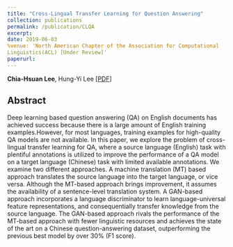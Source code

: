 ```yaml
---
title: "Cross-Lingual Transfer Learning for Question Answering"
collection: publications
permalink: /publication/CLQA
excerpt: 
date: 2019-06-03
%venue: 'North American Chapter of the Association for Computational
Linguistics(ACL) [Under Review]'
paperurl: 
---
```

**Chia-Hsuan Lee**, Hung-Yi Lee [[PDF]]()

## Abstract
Deep learning based question answering (QA) on English documents has achieved success because there is a large amount of English training examples.However, for most languages, training examples for high-quality QA models are not available. In this paper, we explore the problem of cross-lingual transfer learning for QA, where a source language (English) task with plentiful annotations is utilized to improve the performance of a QA model on a target language (Chinese) task with limited available annotations. We examine two different approaches. A machine translation (MT) based approach translates the source language into the target language, or vice versa. Although the MT-based approach brings improvement, it assumes the availability of a sentence-level translation system. A GAN-based approach incorporates a language discriminator to learn language-universal feature representations, and consequentially transfer knowledge from the source language. The GAN-based approach rivals the performance of the MT-based approach with fewer linguistic resources and achieves the state of the art on a Chinese question-answering dataset, outperforming the previous best model by over 30% (F1 score).
